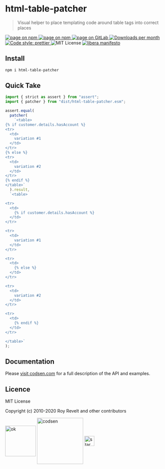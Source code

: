 # html-table-patcher

> Visual helper to place templating code around table tags into correct places

<div class="package-badges">
  <a href="https://www.npmjs.com/package/html-table-patcher" rel="nofollow noreferrer noopener">
    <img src="https://img.shields.io/badge/-npm-blue?style=flat-square" alt="page on npm">
  </a>
  <a href="https://codsen.com/os/html-table-patcher" rel="nofollow noreferrer noopener">
    <img src="https://img.shields.io/badge/-Codsen-blue?style=flat-square" alt="page on npm">
  </a>
  <a href="https://gitlab.com/codsen/codsen/tree/master/packages/html-table-patcher" rel="nofollow noreferrer noopener">
    <img src="https://img.shields.io/badge/-GitLab-blue?style=flat-square" alt="page on GitLab">
  </a>
  <a href="https://npmcharts.com/compare/html-table-patcher?interval=30" rel="nofollow noreferrer noopener" target="_blank">
    <img src="https://img.shields.io/npm/dm/html-table-patcher.svg?style=flat-square" alt="Downloads per month">
  </a>
  <a href="https://prettier.io" rel="nofollow noreferrer noopener" target="_blank">
    <img src="https://img.shields.io/badge/code_style-prettier-brightgreen.svg?style=flat-square" alt="Code style: prettier">
  </a>
  <img src="https://img.shields.io/badge/licence-MIT-brightgreen.svg?style=flat-square" alt="MIT License">
  <a href="https://liberamanifesto.com" rel="nofollow noreferrer noopener" target="_blank">
    <img src="https://img.shields.io/badge/libera-manifesto-lightgrey.svg?style=flat-square" alt="libera manifesto">
  </a>
</div>

## Install

```bash
npm i html-table-patcher
```

## Quick Take

```js
import { strict as assert } from "assert";
import { patcher } from "dist/html-table-patcher.esm";

assert.equal(
  patcher(
    `<table>
{% if customer.details.hasAccount %}
<tr>
  <td>
    variation #1
  </td>
</tr>
{% else %}
<tr>
  <td>
    variation #2
  </td>
</tr>
{% endif %}
</table>`
  ).result,
  `<table>

<tr>
  <td>
    {% if customer.details.hasAccount %}
  </td>
</tr>

<tr>
  <td>
    variation #1
  </td>
</tr>

<tr>
  <td>
    {% else %}
  </td>
</tr>

<tr>
  <td>
    variation #2
  </td>
</tr>

<tr>
  <td>
    {% endif %}
  </td>
</tr>

</table>`
);
```

## Documentation

Please [visit codsen.com](https://codsen.com/os/html-table-patcher/) for a full description of the API and examples.

## Licence

MIT License

Copyright (c) 2010-2020 Roy Revelt and other contributors

<img src="https://codsen.com/images/png-codsen-ok.png" width="98" alt="ok" align="center"> <img src="https://codsen.com/images/png-codsen-1.png" width="148" alt="codsen" align="center"> <img src="https://codsen.com/images/png-codsen-star-small.png" width="32" alt="star" align="center">
